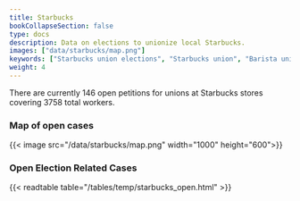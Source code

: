 ```yaml
---
title: Starbucks
bookCollapseSection: false
type: docs
description: Data on elections to unionize local Starbucks.
images: ["data/starbucks/map.png"]
keywords: ["Starbucks union elections", "Starbucks union", "Barista union"]
weight: 4
---
```


There are currently 146 open petitions for unions at Starbucks stores covering 3758 total workers.
### Map of open cases
{{< image
    src="/data/starbucks/map.png"
    width="1000" height="600">}}

### Open Election Related Cases
{{< readtable table="/tables/temp/starbucks_open.html" >}}
